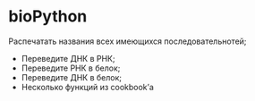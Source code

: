 # bioPython
Распечатать названия всех имеющихся последовательнотей;
- Переведите ДНК в РНК;
- Переведите РНК в белок;
- Переведите ДНК в белок;
- Несколько функций из cookbook’а
